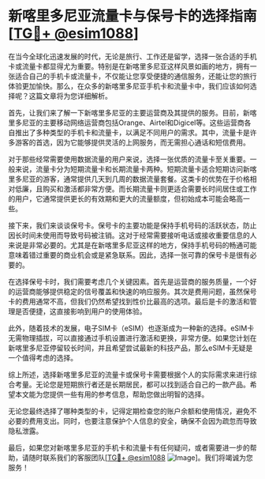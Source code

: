# 新喀里多尼亚流量卡与保号卡的选择指南[[TG💪+ @esim1088](https://t.me/s/esim1088)]

在当今全球化迅速发展的时代，无论是旅行、工作还是留学，选择一张合适的手机卡或流量卡都显得尤为重要。特别是在新喀里多尼亚这样风景如画的地方，拥有一张适合自己的手机卡或流量卡，不仅能让您享受便捷的通信服务，还能让您的旅行体验更加愉快。那么，在众多的新喀里多尼亚手机卡和流量卡中，我们应该如何选择呢？这篇文章将为您详细解析。

首先，让我们来了解一下新喀里多尼亚的主要运营商及其提供的服务。目前，新喀里多尼亚的主要移动网络运营商包括Orange、Airtel和Digicel等。这些运营商各自推出了多种类型的手机卡和流量卡，以满足不同用户的需求。其中，流量卡是许多游客的首选，因为它能够提供灵活的上网服务，而无需担心通话和短信费用。

对于那些经常需要使用数据流量的用户来说，选择一张优质的流量卡至关重要。一般来说，流量卡分为短期流量卡和长期流量卡两种。短期流量卡适合短期访问新喀里多尼亚的游客，通常提供几天到几周的数据流量套餐。这类卡的优势在于价格相对低廉，且购买和激活都非常方便。而长期流量卡则更适合需要长时间居住或工作的用户，它通常提供更长的有效期和更大的流量额度，但初始成本可能会略高一些。

接下来，我们来谈谈保号卡。保号卡的主要功能是保持手机号码的活跃状态，防止因长时间未使用而导致号码被注销。这对于经常需要接听电话或接收重要信息的人来说是非常必要的。尤其是在新喀里多尼亚这样的地方，保持手机号码的畅通可能意味着错过重要的商业机会或是紧急联系。因此，选择一张可靠的保号卡是很有必要的。

在选择保号卡时，我们需要考虑几个关键因素。首先是运营商的服务质量，一个好的运营商能够提供稳定的信号覆盖和快速的响应服务。其次是费用问题，虽然保号卡的费用通常不高，但我们仍然希望找到性价比最高的选项。最后是卡的激活和管理是否便捷，这直接影响到用户的使用体验。

此外，随着技术的发展，电子SIM卡（eSIM）也逐渐成为一种新的选择。eSIM卡无需物理插拔，可以直接通过手机设置进行激活和更换，非常方便。如果您计划在新喀里多尼亚停留较长时间，并且希望尝试最新的科技产品，那么eSIM卡无疑是一个值得考虑的选择。

综上所述，选择新喀里多尼亚的流量卡或保号卡需要根据个人的实际需求来进行综合考量。无论您是短期旅行者还是长期居民，都可以找到适合自己的一款产品。希望本文能为您提供一些有用的参考信息，帮助您做出明智的选择。

无论您最终选择了哪种类型的卡，记得定期检查您的账户余额和使用情况，避免不必要的费用支出。同时，也要注意保护个人信息的安全，确保不会因为疏忽而导致隐私泄露。

最后，如果您对新喀里多尼亚的手机卡和流量卡有任何疑问，或者需要进一步的帮助，请随时联系我们的客服团队[[TG💪+ @esim1088](https://t.me/s/esim1088) ![Image](https://i.postimg.cc/4NQfJmqS/Snipaste-2025-05-13-00-14-12.png)]。我们将竭诚为您服务！